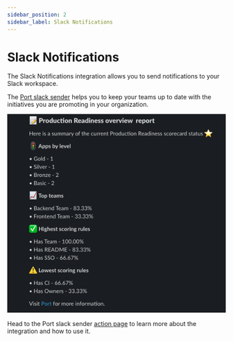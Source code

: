 ```yaml
---
sidebar_position: 2
sidebar_label: Slack Notifications
---
```


# Slack Notifications

The Slack Notifications integration allows you to send notifications to your Slack workspace.

The [Port slack sender](https://github.com/marketplace/actions/port-message-sender) helps you to keep your teams up to date with the initiatives you are promoting in your organization.

![Slack Scorecard Report](../../static/img/scorecards/slack/scorecard-report.png)

Head to the Port slack sender [action page](https://github.com/marketplace/actions/port-message-sender) to learn more about the integration and how to use it.
